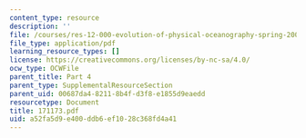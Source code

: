 ```yaml
---
content_type: resource
description: ''
file: /courses/res-12-000-evolution-of-physical-oceanography-spring-2007/a52fa5d9e400ddb6ef1028c368fd4a41_171173.pdf
file_type: application/pdf
learning_resource_types: []
license: https://creativecommons.org/licenses/by-nc-sa/4.0/
ocw_type: OCWFile
parent_title: Part 4
parent_type: SupplementalResourceSection
parent_uid: 00687da4-8211-8b4f-d3f8-e1855d9eaedd
resourcetype: Document
title: 171173.pdf
uid: a52fa5d9-e400-ddb6-ef10-28c368fd4a41
---
```

